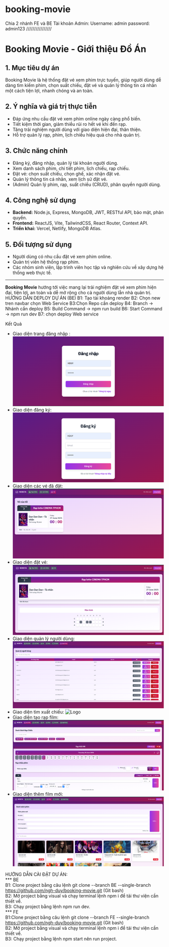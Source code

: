 # booking-movie
Chia 2 nhánh FE và BE
Tài khoản Admin:
Username: admin
password: admin123
////////////////
# Booking Movie - Giới thiệu Đồ Án

## 1. Mục tiêu dự án
Booking Movie là hệ thống đặt vé xem phim trực tuyến, giúp người dùng dễ dàng tìm kiếm phim, chọn suất chiếu, đặt vé và quản lý thông tin cá nhân một cách tiện lợi, nhanh chóng và an toàn.

## 2. Ý nghĩa và giá trị thực tiễn
- Đáp ứng nhu cầu đặt vé xem phim online ngày càng phổ biến.
- Tiết kiệm thời gian, giảm thiểu rủi ro hết vé khi đến rạp.
- Tăng trải nghiệm người dùng với giao diện hiện đại, thân thiện.
- Hỗ trợ quản lý rạp, phim, lịch chiếu hiệu quả cho nhà quản trị.

## 3. Chức năng chính
- Đăng ký, đăng nhập, quản lý tài khoản người dùng.
- Xem danh sách phim, chi tiết phim, lịch chiếu, rạp chiếu.
- Đặt vé: chọn suất chiếu, chọn ghế, xác nhận đặt vé.
- Quản lý thông tin cá nhân, xem lịch sử đặt vé.
- (Admin) Quản lý phim, rạp, suất chiếu (CRUD), phân quyền người dùng.

## 4. Công nghệ sử dụng
- **Backend:** Node.js, Express, MongoDB, JWT, RESTful API, bảo mật, phân quyền.
- **Frontend:** ReactJS, Vite, TailwindCSS, React Router, Context API.
- **Triển khai:** Vercel, Netlify, MongoDB Atlas.

## 5. Đối tượng sử dụng
- Người dùng có nhu cầu đặt vé xem phim online.
- Quản trị viên hệ thống rạp phim.
- Các nhóm sinh viên, lập trình viên học tập và nghiên cứu về xây dựng hệ thống web thực tế.

---
**Booking Movie** hướng tới việc mang lại trải nghiệm đặt vé xem phim hiện đại, tiện lợi, an toàn và dễ mở rộng cho cả người dùng lẫn nhà quản trị. 
HƯỚNG DẪN DEPLOY DỰ ÁN (BE)
B1: Tạo tài khoảng render
B2: Chọn new tren navbar chọn Web Service
B3:Chọn Repo cần deploy
B4: Branch -> Nhánh cần deploy
B5: Build Command -> npm run build
B6: Start Command -> npm run dev
B7: chọn deploy Web service

Kết Quả 
- Giao diện trang đăng nhập :
  ![Logo](https://github.com/ngh-duy/booking-movie/blob/master/public/dangnhap.png)
- Giao diện đăng ký:
 ![Logo](https://github.com/ngh-duy/booking-movie/blob/master/public/dangky.png)
- Giao diện các vé đã đặt:
  ![Logo](https://github.com/ngh-duy/booking-movie/blob/master/public/GiaoDienCacVeDaDat.png)
- Giao diện đặt vé:
  ![Logo](https://github.com/ngh-duy/booking-movie/blob/master/public/GiaoDienDatVe.png)
- Giao diện quản lý người dùng:
  ![Logo](https://github.com/ngh-duy/booking-movie/blob/master/public/GiaoDienQuanLyNguoiDUng.png)
- Giao diện tìm xuất chiếu:
  ![Logo](https://github.com/ngh-duy/booking-movie/blob/master/public/GiaDientimXuatChieu.png)
- Giao diện tạo rạp film:
  ![Logo](https://github.com/ngh-duy/booking-movie/blob/master/public/giaodienTaoRapPhim.png)
- Giao diện thêm film mới:
  ![Logo](https://github.com/ngh-duy/booking-movie/blob/master/public/themFilmMoi.png)

HƯỚNG DẪN CÀI ĐẶT DỰ ÁN: <br>
*** BE <br>
B1: Clone project bằng câu lệnh git clone --branch BE --single-branch https://github.com/ngh-duy/booking-movie.git (Git bash) <br>
B2: Mở project bằng visual và chạy terminal lệnh npm i để tải thư viện cần thiết về. <br>
B3: Chạy project bằng lệnh npm run dev. <br>
*** FE <br>
B1:Clone project bằng câu lệnh git clone --branch FE --single-branch https://github.com/ngh-duy/booking-movie.git (Git bash) <br>
B2: Mở project bằng visual và chạy terminal lệnh npm i để tải thư viện cần thiết về. <br>
B3: Chạy project bằng lệnh npm start nên run project. <br>
